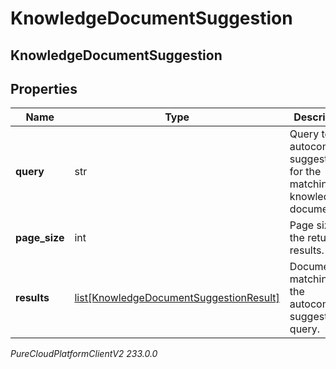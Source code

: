 # KnowledgeDocumentSuggestion

## KnowledgeDocumentSuggestion

## Properties

|Name | Type | Description | Notes|
|------------ | ------------- | ------------- | -------------|
| **query** | str | Query to get autocomplete suggestions for the matching knowledge documents. | |
| **page_size** | int | Page size of the returned results. | [optional] |
| **results** | [list[KnowledgeDocumentSuggestionResult]](KnowledgeDocumentSuggestionResult) | Documents matching to the autocomplete suggestions query. | [optional] |



_PureCloudPlatformClientV2 233.0.0_
